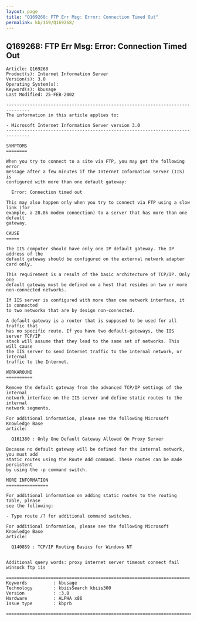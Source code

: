 ```yaml
---
layout: page
title: "Q169268: FTP Err Msg: Error: Connection Timed Out"
permalink: kb/169/Q169268/
---
```


## Q169268: FTP Err Msg: Error: Connection Timed Out

	Article: Q169268
	Product(s): Internet Information Server
	Version(s): 3.0
	Operating System(s): 
	Keyword(s): kbusage
	Last Modified: 25-FEB-2002
	
	-------------------------------------------------------------------------------
	The information in this article applies to:
	
	- Microsoft Internet Information Server version 3.0 
	-------------------------------------------------------------------------------
	
	SYMPTOMS
	========
	
	When you try to connect to a site via FTP, you may get the following error
	message after a few minutes if the Internet Information Server (IIS) is
	configured with more than one default gateway:
	
	  Error: Connection timed out
	
	This may also happen only when you try to connect via FTP using a slow link (for
	example, a 28.8k modem connection) to a server that has more than one default
	gateway.
	
	CAUSE
	=====
	
	The IIS computer should have only one IP default gateway. The IP address of the
	default gateway should be configured on the external network adapter card only.
	
	This requirement is a result of the basic architecture of TCP/IP. Only one
	default gateway must be defined on a host that resides on two or more
	non-connected networks.
	
	If IIS server is configured with more than one network interface, it is connected
	to two networks that are by design non-connected.
	
	A default gateway is a router that is supposed to be used for all traffic that
	has no specific route. If you have two default-gateways, the IIS server TCP/IP
	stack will assume that they lead to the same set of networks. This will cause
	the IIS server to send Internet traffic to the internal network, or internal
	traffic to the Internet.
	
	WORKAROUND
	==========
	
	Remove the default gateway from the advanced TCP/IP settings of the internal
	network interface on the IIS server and define static routes to the internal
	network segments.
	
	For additional information, please see the following Microsoft Knowledge Base
	article:
	
	  Q161380 : Only One Default Gateway Allowed On Proxy Server
	
	Because no default gateway will be defined for the internal network, you must add
	static routes using the Route Add command. These routes can be made persistent
	by using the -p command switch.
	
	MORE INFORMATION
	================
	
	For additional information on adding static routes to the routing table, please
	see the following:
	
	- Type route /? for additional command switches.
	
	For additional information, please see the following Microsoft Knowledge Base
	article:
	
	  Q140859 : TCP/IP Routing Basics for Windows NT
	
	
	Additional query words: proxy internet server timeout connect fail winsock ftp iis
	
	======================================================================
	Keywords          : kbusage 
	Technology        : kbiisSearch kbiis300
	Version           : :3.0
	Hardware          : ALPHA x86
	Issue type        : kbprb
	
	=============================================================================
	
